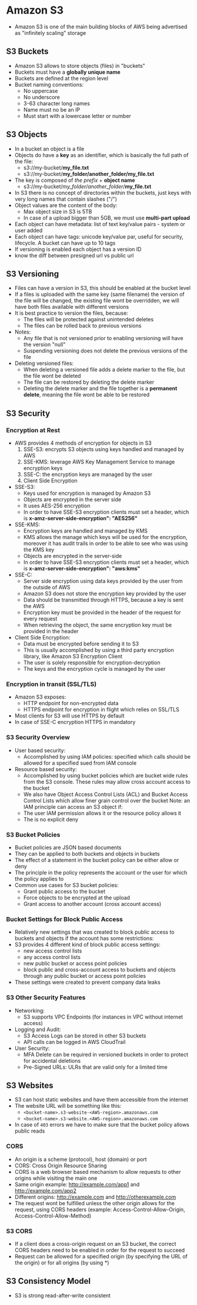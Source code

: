 # Amazon S3

- Amazon S3 is one of the main building blocks of AWS being advertised as "infinitely scaling" storage

## S3 Buckets

- Amazon S3 allows to store objects (files) in "buckets"
- Buckets must have a **globally unique name**
- Buckets are defined at the region level
- Bucket naming conventions:
    - No uppercase
    - No underscore
    - 3-63 character long names
    - Name must no be an IP
    - Must start with a lowercase letter or number

## S3 Objects

- In a bucket an object is a file
- Objects do have a **key** as an identifier, which is basically the full path of the file:
    - s3://my-bucket/**my_file.txt**
    - s3://my-bucket/**my_folder/another_folder/my_file.txt**
- The key is composed of *the prefix* + **object name**
    - s3://my-bucket/*my_folder/another_folder*/**my_file.txt**
- In S3 there is no concept of directories within the buckets, just keys with very long names that contain slashes ("/")
- Object values are the content of the body:
    - Max object size in S3 is 5TB
    - In case of a upload bigger than 5GB, we must use **multi-part upload**
- Each object can have metadata: list of text key/value pairs - system or user added
- Each object can have tags: unicode key/value par, useful for security, lifecycle. A bucket can have up to 10 tags
- If versioning is enabled each object has a version ID
- know the diff between presigned url vs public url
## S3 Versioning

- Files can have a version in S3, this should be enabled at the bucket level
- If a files is uploaded with the same key (same filename) the version of the file will be changed, the existing file wont be overridden, we will have both files available with different versions
- It is best practice to version the files, because:
    - The files will be protected against unintended deletes
    - The files can be rolled back to previous versions
- Notes:
    - Any file that is not versioned prior to enabling versioning will have the version "null"
    - Suspending versioning does not delete the previous versions of the file
- Deleting versioned files:
    - When deleting a versioned file adds a delete marker to the file, but the file wont be deleted
    - The file can be restored by deleting the delete marker
    - Deleting the delete marker and the file together is a **permanent delete**, meaning the file wont be able to be restored

## S3 Security

### Encryption at Rest

- AWS provides 4 methods of encryption for objects in S3
    1. SSE-S3: encrypts S3 objects using keys handled and managed by AWS
    2. SSE-KMS: leverage AWS Key Management Service to manage encryption keys
    3. SSE-C: the encryption keys are managed by the user
    4. Client Side Encryption
- SSE-S3:
    - Keys used for encryption is managed by Amazon S3
    - Objects are encrypted in the server side
    - It uses AES-256 encryption
    - In order to have SSE-S3 encryption clients must set a header, which is **x-amz-server-side-encryption": "AES256"**
- SSE-KMS:
    - Encryption keys are handled and managed by KMS
    - KMS allows the manage which keys will be used for the encryption, moreover it has audit trails in order to be able to see who was using the KMS key
    - Objects are encrypted in the server-side
    - In order to have SSE-S3 encryption clients must set a header, which is **x-amz-server-side-encryption": "aws:kms"**
- SSE-C:
    - Server side encryption using data keys provided by the user from the outside of AWS
    - Amazon S3 does not store the encryption key provided by the user
    - Data should be transmitted through HTTPS, because a key is sent the AWS
    - Encryption key must be provided in the header of the request for every request
    - When retrieving the object, the same encryption key must be provided in the header
- Client Side Encryption:
    - Data must be encrypted before sending it to S3
    - This is usually accomplished by using a third party encryption library, like Amazon S3 Encryption Client
    - The user is solely responsible for encryption-decryption
    - The keys and the encryption cycle is managed by the user

### Encryption in transit (SSL/TLS)

- Amazon S3 exposes:
    - HTTP endpoint for non-encrypted data
    - HTTPS endpoint for encryption in flight which relies on SSL/TLS
- Most clients for S3 will use HTTPS by default
- In case of SSE-C encryption HTTPS in mandatory

### S3 Security Overview

- User based security:
    - Accomplished by using IAM policies: specified which calls should be allowed for a specified sued from IAM console
- Resource based security:
    - Accomplished by using bucket policies which are bucket wide rules from the S3 console. These rules may allow cross account access to the bucket
    - We also have Object Access Control Lists (ACL) and Bucket Access Control Lists which allow finer grain control over the bucket
Note: an IAM principle can access an S3 object if:
    - The user IAM permission allows it or the resource policy allows it
    - The is no explicit deny

### S3 Bucket Policies

- Bucket policies are JSON based documents
- They can be applied to both buckets and objects in buckets
- The effect of a statement in the bucket policy can be either allow or deny
- The principle in the policy represents the account or the user for which the policy applies to
- Common use cases for S3 bucket policies:
    - Grant public access to the bucket
    - Force objects to be encrypted at the upload
    - Grant access to another account (cross account access)

### Bucket Settings for Block Public Access

- Relatively new settings that was created to block public access to buckets and objects if the account has some restrictions:
- S3 provides 4 different kind of block public access settings:
    - new access control lists
    - any access control lists
    - new public bucket or access point policies
    - block public and cross-account access to buckets and objects through any public bucket or access point policies
- These settings were created to prevent company data leaks

### S3 Other Security Features

- Networking:
    - S3 supports VPC Endpoints (for instances in VPC without internet access)
- Logging and Audit:
    - S3 Access Logs can be stored in other S3 buckets
    - API calls can be logged in AWS CloudTrail
- User Security:
    - MFA Delete can be required in versioned buckets in order to protect for accidental deletions
    - Pre-Signed URLs: ULRs that are valid only for a limited time

## S3 Websites

- S3 can host static websites and have them accessible from the internet
- The website URL will be something like this:
    - `<bucket-name>.s3-website-<AWS-region>.amazonaws.com`
    - `<bucket-name>.s3-website.<AWS-region>.amazonaws.com`
- In case of `403` errors we have to make sure that the bucket policy allows public reads

### CORS

- An origin is a scheme (protocol), host (domain) or port
- CORS: Cross Origin Resource Sharing
- CORS is a web browser based mechanism to allow requests to other origins while visiting the main one
- Same origin example: http://example.com/app1 and http://example.com/app2
- Different origins: http://example.com and http://otherexample.com
- The request wont be fulfilled unless the other origin allows for the request, using CORS headers (example: Access-Control-Allow-Origin, Access-Control-Allow-Method)

### S3 CORS

- If a client does a cross-origin request on an S3 bucket, the correct CORS headers need to be enabled in order for the request to succeed
- Request can be allowed for a specified origin (by specifying the URL of the origin) or for all origins (by using *)

## S3 Consistency Model

- S3 is strong read-after-write consistent
